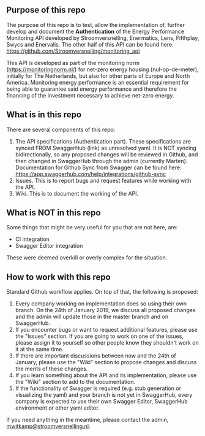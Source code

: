 ## Purpose of this repo
The purpose of this repo is to test, allow the implementation of, further develop and document the <strong>Authentication</strong> of the Energy Performance Monitoring API developed by Stroomversnelling, Enermatics, Lens, Fifthplay, Swycs and Enervalis. The other half of this API can be found here: https://github.com/Stroomversnelling/monitoring_api

This API is developed as part of the monitoring norm (https://monitoringnorm.nl/) for net-zero energy housing (nul-op-de-meter), initially for The Netherlands, but also for other parts of Europe and North America. Monitoring energy performance is an essential requirement for being able to guarantee said energy performance and therefore the financing of the investment necessary to achieve net-zero energy.

## What is in this repo
There are several components of this repo:

1. The API specifications (Authentication part). These specifications are synced FROM SwaggerHub (link) as unresolved yaml. It is NOT syncing bidirectionally, so any proposed changes will be reviewed in Github, and then changed in SwaggerHub through the admin (currently Marten). Documentation for Github Sync from Swagger can be found here: https://app.swaggerhub.com/help/integrations/github-sync
2. Issues. This is to report bugs and request features while working with the API.
3. Wiki. This is to document the working of the API.  

## What is NOT in this repo  
Some things that might be very useful for you that are not here, are:

- CI integration
- Swagger Editor integration

These were deemed overkill or overly complex for the situation.  

## How to work with this repo 
Standard Github workflow applies. On top of that, the following is proposed:

1. Every company working on implementation does so using their own branch. On the 24th of January 2019, we discuss all proposed changes and the admin will update those in the master branch and on SwaggerHub.  
2. If you encounter bugs or want to request additional features, please use the "Issues" section. If you are going to work on one of the issues, please assign it to yourself so other people know they shouldn't work on it at the same time.  
3. If there are important discussions between now and the 24th of January, please use the "Wiki" section to propose changes and discuss the merits of these changes.  
4. If you learn something about the API and its implementation, please use the "Wiki" section to add to the documentation.  
5. If the functionality of Swagger is required (e.g. stub generation or visualizing the yaml) and your branch is not yet in SwaggerHub, every company is expected to use their own Swagger Editor, SwaggerHub environment or other yaml editor.  

If you need anything in the meantime, please contact the admin, mwitkamp@stroomversnelling.nl.  
